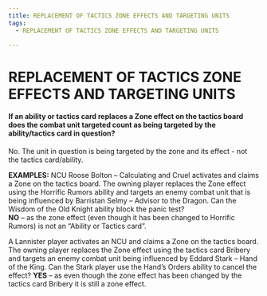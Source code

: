 ```yaml
---
title: REPLACEMENT OF TACTICS ZONE EFFECTS AND TARGETING UNITS  
tags:
  - REPLACEMENT OF TACTICS ZONE EFFECTS AND TARGETING UNITS  

---
```


# REPLACEMENT OF TACTICS ZONE EFFECTS AND TARGETING UNITS  

####  If an ability or tactics card replaces a Zone effect on the tactics board does the combat unit targeted count as being targeted by the ability/tactics card in question?  

No. The unit in question is being targeted by the zone and its effect - not the tactics card/ability.  

**EXAMPLES:**
NCU Roose Bolton – Calculating and Cruel activates and claims a Zone on the tactics board. The owning player replaces the Zone effect using the Horrific Rumors ability and targets an enemy combat unit that is being influenced by Barristan Selmy – Advisor to the Dragon. Can the Wisdom of the Old Knight ability block the panic test?  
**NO** – as the zone effect (even though it has been changed to Horrific Rumors) is not an “Ability or Tactics card”. 


A Lannister player activates an NCU and claims a Zone on the tactics board. The owning player replaces the Zone effect using the tactics card Bribery and targets an enemy combat unit being influenced by Eddard Stark – Hand of the King. Can the Stark player use the Hand’s Orders ability to cancel the effect? 
**YES** – as even though the zone effect has been changed by the tactics card Bribery it is still a zone effect. 
